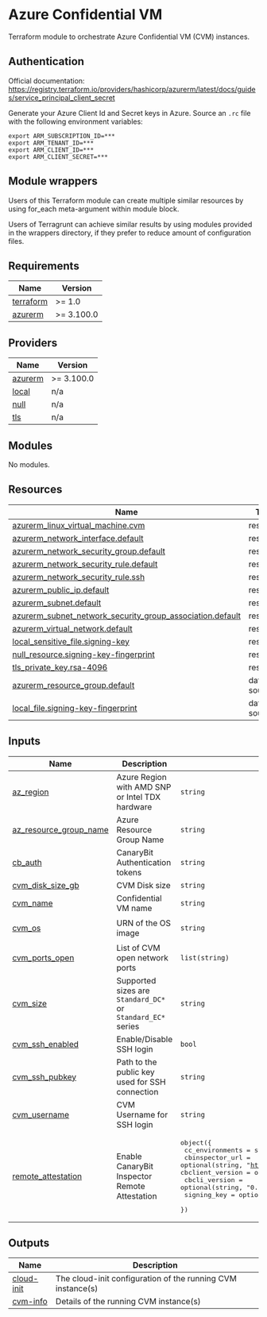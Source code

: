 # Azure Confidential VM

Terraform module to orchestrate Azure Confidential VM (CVM) instances.

## Authentication

Official documentation: 
https://registry.terraform.io/providers/hashicorp/azurerm/latest/docs/guides/service_principal_client_secret

Generate your Azure Client Id and Secret keys in Azure. Source an `.rc` file with the following environment variables:
```
export ARM_SUBSCRIPTION_ID=***
export ARM_TENANT_ID=***
export ARM_CLIENT_ID=***
export ARM_CLIENT_SECRET=***
```

## Module wrappers

Users of this Terraform module can create multiple similar resources by using for_each meta-argument within module block.

Users of Terragrunt can achieve similar results by using modules provided in the wrappers directory, if they prefer to reduce amount of configuration files.

<!-- BEGIN_TF_DOCS -->
## Requirements

| Name | Version |
|------|---------|
| <a name="requirement_terraform"></a> [terraform](#requirement\_terraform) | >= 1.0 |
| <a name="requirement_azurerm"></a> [azurerm](#requirement\_azurerm) | >= 3.100.0 |

## Providers

| Name | Version |
|------|---------|
| <a name="provider_azurerm"></a> [azurerm](#provider\_azurerm) | >= 3.100.0 |
| <a name="provider_local"></a> [local](#provider\_local) | n/a |
| <a name="provider_null"></a> [null](#provider\_null) | n/a |
| <a name="provider_tls"></a> [tls](#provider\_tls) | n/a |

## Modules

No modules.

## Resources

| Name | Type |
|------|------|
| [azurerm_linux_virtual_machine.cvm](https://registry.terraform.io/providers/hashicorp/azurerm/latest/docs/resources/linux_virtual_machine) | resource |
| [azurerm_network_interface.default](https://registry.terraform.io/providers/hashicorp/azurerm/latest/docs/resources/network_interface) | resource |
| [azurerm_network_security_group.default](https://registry.terraform.io/providers/hashicorp/azurerm/latest/docs/resources/network_security_group) | resource |
| [azurerm_network_security_rule.default](https://registry.terraform.io/providers/hashicorp/azurerm/latest/docs/resources/network_security_rule) | resource |
| [azurerm_network_security_rule.ssh](https://registry.terraform.io/providers/hashicorp/azurerm/latest/docs/resources/network_security_rule) | resource |
| [azurerm_public_ip.default](https://registry.terraform.io/providers/hashicorp/azurerm/latest/docs/resources/public_ip) | resource |
| [azurerm_subnet.default](https://registry.terraform.io/providers/hashicorp/azurerm/latest/docs/resources/subnet) | resource |
| [azurerm_subnet_network_security_group_association.default](https://registry.terraform.io/providers/hashicorp/azurerm/latest/docs/resources/subnet_network_security_group_association) | resource |
| [azurerm_virtual_network.default](https://registry.terraform.io/providers/hashicorp/azurerm/latest/docs/resources/virtual_network) | resource |
| [local_sensitive_file.signing-key](https://registry.terraform.io/providers/hashicorp/local/latest/docs/resources/sensitive_file) | resource |
| [null_resource.signing-key-fingerprint](https://registry.terraform.io/providers/hashicorp/null/latest/docs/resources/resource) | resource |
| [tls_private_key.rsa-4096](https://registry.terraform.io/providers/hashicorp/tls/latest/docs/resources/private_key) | resource |
| [azurerm_resource_group.default](https://registry.terraform.io/providers/hashicorp/azurerm/latest/docs/data-sources/resource_group) | data source |
| [local_file.signing-key-fingerprint](https://registry.terraform.io/providers/hashicorp/local/latest/docs/data-sources/file) | data source |

## Inputs

| Name | Description | Type | Default | Required |
|------|-------------|------|---------|:--------:|
| <a name="input_az_region"></a> [az\_region](#input\_az\_region) | Azure Region with AMD SNP or Intel TDX hardware | `string` | n/a | yes |
| <a name="input_az_resource_group_name"></a> [az\_resource\_group\_name](#input\_az\_resource\_group\_name) | Azure Resource Group Name | `string` | n/a | yes |
| <a name="input_cb_auth"></a> [cb\_auth](#input\_cb\_auth) | CanaryBit Authentication tokens | `string` | n/a | yes |
| <a name="input_cvm_disk_size_gb"></a> [cvm\_disk\_size\_gb](#input\_cvm\_disk\_size\_gb) | CVM Disk size | `string` | `"30"` | no |
| <a name="input_cvm_name"></a> [cvm\_name](#input\_cvm\_name) | Confidential VM name | `string` | n/a | yes |
| <a name="input_cvm_os"></a> [cvm\_os](#input\_cvm\_os) | URN of the OS image | `string` | `"canonical:ubuntu-24_04-lts:cvm:latest"` | no |
| <a name="input_cvm_ports_open"></a> [cvm\_ports\_open](#input\_cvm\_ports\_open) | List of CVM open network ports | `list(string)` | `[]` | no |
| <a name="input_cvm_size"></a> [cvm\_size](#input\_cvm\_size) | Supported sizes are `Standard_DC*` or `Standard_EC*` series | `string` | n/a | yes |
| <a name="input_cvm_ssh_enabled"></a> [cvm\_ssh\_enabled](#input\_cvm\_ssh\_enabled) | Enable/Disable SSH login | `bool` | `null` | no |
| <a name="input_cvm_ssh_pubkey"></a> [cvm\_ssh\_pubkey](#input\_cvm\_ssh\_pubkey) | Path to the public key used for SSH connection | `string` | n/a | yes |
| <a name="input_cvm_username"></a> [cvm\_username](#input\_cvm\_username) | CVM Username for SSH login | `string` | `"tower"` | no |
| <a name="input_remote_attestation"></a> [remote\_attestation](#input\_remote\_attestation) | Enable CanaryBit Inspector Remote Attestation | <pre>object({<br/>    cc_environments = string<br/>    cbinspector_url = optional(string, "https://inspector.confidentialcloud.io")<br/>    cbclient_version = optional(string, "0.2.2")<br/>    cbcli_version = optional(string, "0.2.0")<br/>    signing_key = optional(string)<br/>  })</pre> | `null` | no |

## Outputs

| Name | Description |
|------|-------------|
| <a name="output_cloud-init"></a> [cloud-init](#output\_cloud-init) | The cloud-init configuration of the running CVM instance(s) |
| <a name="output_cvm-info"></a> [cvm-info](#output\_cvm-info) | Details of the running CVM instance(s) |
<!-- END_TF_DOCS -->